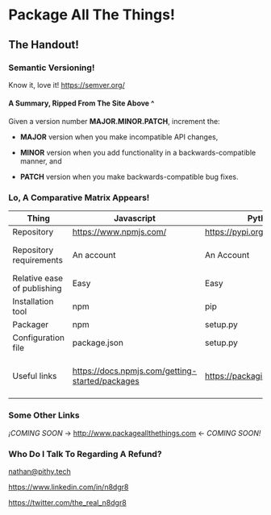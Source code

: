 # Package All The Things!
## The Handout!

### Semantic Versioning!

Know it, love it!  https://semver.org/

#### A Summary, Ripped From The Site Above ^

Given a version number **MAJOR.MINOR.PATCH**, increment the:

* **MAJOR** version when you make incompatible API changes,

* **MINOR** version when you add functionality in a backwards-compatible manner, and

* **PATCH** version when you make backwards-compatible bug fixes.


### Lo, A Comparative Matrix Appears!

|Thing|Javascript|Python|Ruby|Java|.NET|
|-----|----------|------|----|----|----|
|Repository|https://www.npmjs.com/|https://pypi.org/|https://rubygems.org/|http://search.maven.org/|https://www.nuget.org/|
|Repository requirements|An account|An Account|An Account|Account<br/>GPG key<br/>human verification|Account<br/>code signing cert|
|Relative ease of publishing|Easy|Easy|Easy|Harder|Not for the home gamer?|
|Installation tool|npm|pip|gem|maven|nuget|
|Packager|npm|setup.py|bundler|maven or gradle|nuget|
|Configuration file|package.json|setup.py|.gemspec|pom.xml or build.gradle|.nuspec|
|Useful links|https://docs.npmjs.com/getting-started/packages|https://packaging.python.org/|https://bundler.io/guides/creating_gem.html|https://central.sonatype.org/pages/ossrh-guide.html|https://docs.microsoft.com/en-us/nuget/create-packages/overview-and-workflow|

### Some Other Links
*¡COMING SOON* -> http://www.packageallthethings.com  <- *COMING SOON!*

### Who Do I Talk To Regarding A Refund?
nathan@pithy.tech

https://www.linkedin.com/in/n8dgr8

https://twitter.com/the_real_n8dgr8
